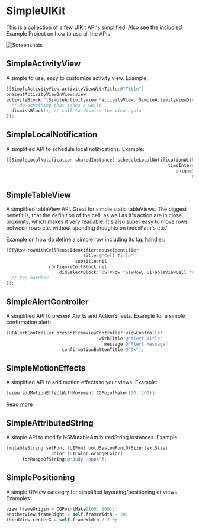 # SimpleUIKit

This is a collection of a few UIKit API's simplified. 
Also see the includled Example Project on how to use all the APIs.

![Screenshots](https://raw.githubusercontent.com/calimarkus/SimpleUIKit/master/gfx/screenshots.png "Screenshots")

## SimpleActivityView

A simple to use, easy to customize activity view. Example:

```objective-c
[[SimpleActivityView activityViewWithTitle:@"Title"]
presentActivityViewOnView:view
activityBlock:^(SimpleActivityView *activityView, SimpleActivityViewDismissBlock dismissBlock) {
  // do something that takes a while
  dismissBlock(); // call to dismiss the view again
}];
```

## SimpleLocalNotification

A simplified API to schedule local notifications. Example:

```objective-c
[[SimpleLocalNotification sharedInstance] scheduleLocalNotificationWithAlertBody:@"Notification Text"
                                                             timeIntervalFromNow:60*5 // in 5 minutes
                                                                uniqueIdentifier:@"001"
                                                                      completion:nil];
```

## SimpleTableView

A simplified tableView API. Great for simple static tableViews.
The biggest benefit is, that the definition of the cell, as well as it's
action are in close proximity, which makes it very readable.
It's also super easy to move rows between rows etc. without spending
thoughts on indexPath's etc.'

Example on how do define a simple row including its tap handler:

```objective-c
[STVRow rowWithCellReuseIdentifier:reuseIdentifier
                             title:@"Cell Title"
                          subtitle:nil
                configureCellBlock:nil
                    didSelectBlock:^(STVRow *STVRow, UITableViewCell *cell, UITableView *tableView, NSIndexPath *indexPath) {
  // tap handler
}];
```

## SimpleAlertController

A simplified API to present Alerts and ActionSheets.
Example for a simple confirmation alert:

```objective-c
[UIAlertController presentFromViewController:viewController
                                   withTitle:@"Alert Title"
                                     message:@"Alert Message"
                     confirmationButtonTitle:@"Ok"];
```

## SimpleMotionEffects

A simplified API to add motion effects to your views. Example:

```objective-c
[view addMotionEffectWithMovement:CGPointMake(100, 100)];
```

[Read more](SimpleUIKit/SimpleMotionEffects/)

## SimpleAttributedString

A simple API to modify NSMutableAttributedString instances. Example:

```objective-c
[mutableString setFont:[UIFont boldSystemFontOfSize:textSize]
                 color:[UIColor orangeColor]
      forRangeOfString:@"Judy Hopps"];
```

## SimplePositioning

A simple UIView cateogry for simplified layouting/positioning of views. Examples:

```objective-c
view.frameOrigin = CGPointMake(100, 100);
anotherView.frameRight = self.frameWidth - 20;
thirdView.centerX = self.frameWidth / 2.0;
```
